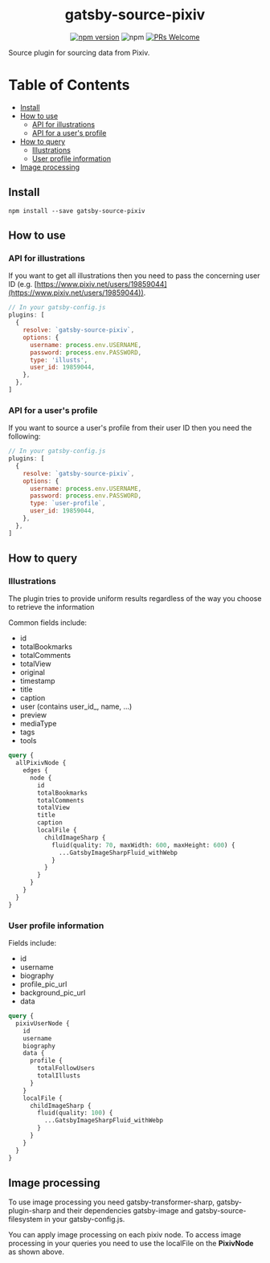 <div align="center">
<h1>gatsby-source-pixiv</h1>

[![npm version](https://badge.fury.io/js/gatsby-source-pixiv.svg)](https://badge.fury.io/js/gatsby-source-pixiv)
![npm](https://img.shields.io/npm/dw/gatsby-source-pixiv.svg)
[![PRs Welcome](https://img.shields.io/badge/PRs-welcome-brightgreen.svg?style=flat-square)](http://makeapullrequest.com)

</div>

Source plugin for sourcing data from Pixiv.

# Table of Contents

- [Install](#install)
- [How to use](#how-to-use)
  - [API for illustrations](#api-for-illustrations)
  - [API for a user's profile](#api-for-a-users-profile)
- [How to query](#how-to-query)
  - [Illustrations](#illustrations)
  - [User profile information](#user-profile-information)
- [Image processing](#image-processing)

## Install

`npm install --save gatsby-source-pixiv`

## How to use

### API for illustrations

If you want to get all illustrations then you need to pass the concerning user ID (e.g. [https://www.pixiv.net/users/19859044](https://www.pixiv.net/users/19859044)).


```javascript
// In your gatsby-config.js
plugins: [
  {
    resolve: `gatsby-source-pixiv`,
    options: {
      username: process.env.USERNAME,
      password: process.env.PASSWORD,
      type: 'illusts',
      user_id: 19859044,
    },
  },
]
```

### API for a user's profile

If you want to source a user's profile from their user ID then you need the following:

```javascript
// In your gatsby-config.js
plugins: [
  {
    resolve: `gatsby-source-pixiv`,
    options: {
      username: process.env.USERNAME,
      password: process.env.PASSWORD,
      type: `user-profile`,
      user_id: 19859044,
    },
  },
]
```

## How to query

### Illustrations

The plugin tries to provide uniform results regardless of the way you choose to retrieve the information

Common fields include:

- id
- totalBookmarks
- totalComments
- totalView
- original
- timestamp
- title
- caption
- user (contains user_id_, name, ...)
- preview
- mediaType
- tags
- tools

```graphql
query {
  allPixivNode {
    edges {
      node {
        id
        totalBookmarks
        totalComments
        totalView
        title
        caption
        localFile {
          childImageSharp {
            fluid(quality: 70, maxWidth: 600, maxHeight: 600) {
              ...GatsbyImageSharpFluid_withWebp
            }
          }
        }
      }
    }
  }
}
```

### User profile information

Fields include:

- id
- username
- biography
- profile_pic_url
- background_pic_url
- data

```graphql
query {
  pixivUserNode {
    id
    username
    biography
    data {
      profile {
        totalFollowUsers
        totalIllusts
      }
    }
    localFile {
      childImageSharp {
        fluid(quality: 100) {
          ...GatsbyImageSharpFluid_withWebp
        }
      }
    }
  }
}
```

## Image processing

To use image processing you need gatsby-transformer-sharp, gatsby-plugin-sharp and their dependencies gatsby-image and gatsby-source-filesystem in your gatsby-config.js.

You can apply image processing on each pixiv node. To access image processing in your queries you need to use the localFile on the **PixivNode** as shown above.
